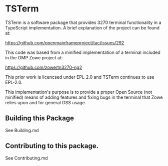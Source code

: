 # TSTerm

TSTerm is a software package that provides 3270 terminal functionality in a TypeScript implementation.   A brief explanation of the project can be found at:

https://github.com/openmainframeproject/tac/issues/292 

This code was based from a minified implementation of a terminal included in the OMP Zowe project at:

https://github.com/zowe/tn3270-ng2

This prior work is licencsed under EPL-2.0 and TSTerm continues to use EPL-2.0. 

This implementation's purpose is to provide a proper Open Source (not minified) means of adding features and fixing bugs in the terminal that Zowe relies upon and for general OSS usage.

## Building this Package

See Building.md

## Contributing to this package.

See Contributing.md
